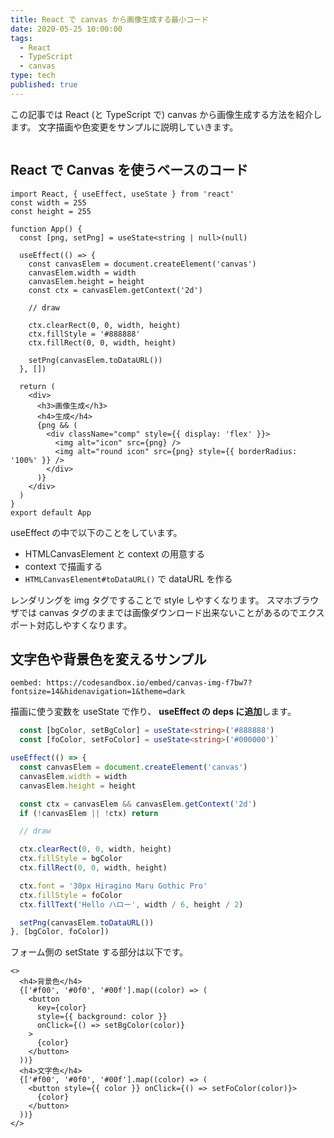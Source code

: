 ```yaml
---
title: React で canvas から画像生成する最小コード
date: 2020-05-25 10:00:00
tags:
  - React
  - TypeScript
  - canvas
type: tech
published: true
---
```


この記事では React (と TypeScript で) canvas から画像生成する方法を紹介します。
文字描画や色変更をサンプルに説明していきます。

```toc

```

## React で Canvas を使うベースのコード

```tsx
import React, { useEffect, useState } from 'react'
const width = 255
const height = 255

function App() {
  const [png, setPng] = useState<string | null>(null)

  useEffect(() => {
    const canvasElem = document.createElement('canvas')
    canvasElem.width = width
    canvasElem.height = height
    const ctx = canvasElem.getContext('2d')

    // draw

    ctx.clearRect(0, 0, width, height)
    ctx.fillStyle = '#888888'
    ctx.fillRect(0, 0, width, height)

    setPng(canvasElem.toDataURL())
  }, [])

  return (
    <div>
      <h3>画像生成</h3>
      <h4>生成</h4>
      {png && (
        <div className="comp" style={{ display: 'flex' }}>
          <img alt="icon" src={png} />
          <img alt="round icon" src={png} style={{ borderRadius: '100%' }} />
        </div>
      )}
    </div>
  )
}
export default App
```

useEffect の中で以下のことをしています。

- HTMLCanvasElement と context の用意する
- context で描画する
- `HTMLCanvasElement#toDataURL()` で dataURL を作る

レンダリングを img タグですることで style しやすくなります。
スマホブラウザでは canvas タグのままでは画像ダウンロード出来ないことがあるのでエクスポート対応しやすくなります。

## 文字色や背景色を変えるサンプル

`oembed: https://codesandbox.io/embed/canvas-img-f7bw7?fontsize=14&hidenavigation=1&theme=dark`

描画に使う変数を useState で作り、 **useEffect の deps に追加**します。

```ts
  const [bgColor, setBgColor] = useState<string>('#888888')
  const [foColor, setFoColor] = useState<string>('#000000')`
```

```ts
useEffect(() => {
  const canvasElem = document.createElement('canvas')
  canvasElem.width = width
  canvasElem.height = height

  const ctx = canvasElem && canvasElem.getContext('2d')
  if (!canvasElem || !ctx) return

  // draw

  ctx.clearRect(0, 0, width, height)
  ctx.fillStyle = bgColor
  ctx.fillRect(0, 0, width, height)

  ctx.font = '30px Hiragino Maru Gothic Pro'
  ctx.fillStyle = foColor
  ctx.fillText('Hello ハロー', width / 6, height / 2)

  setPng(canvasElem.toDataURL())
}, [bgColor, foColor])
```

フォーム側の setState する部分は以下です。

```tsx
<>
  <h4>背景色</h4>
  {['#f00', '#0f0', '#00f'].map((color) => (
    <button
      key={color}
      style={{ background: color }}
      onClick={() => setBgColor(color)}
    >
      {color}
    </button>
  ))}
  <h4>文字色</h4>
  {['#f00', '#0f0', '#00f'].map((color) => (
    <button style={{ color }} onClick={() => setFoColor(color)}>
      {color}
    </button>
  ))}
</>
```
